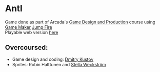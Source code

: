 # AntI
Game done as part of Arcada's [Game Design and Production](https://www.arcada.fi/en/study-arcada/continuing-education/course-calendar/game-design-and-production) course using [Game Maker](https://gamemaker.io/) [Jump Fire](https://gamemaker.io/en/tutorials/fire-jump-dnd)  
Playable web version [here](https://www.simbiat.dev/games/anti/)
## Overcoursed:
- Game design and coding: [Dmitry Kustov](https://www.linkedin.com/in/simbiat19/)
- Sprites: Robin Halttunen and [Stella Weckström](https://www.linkedin.com/in/stella-weckstr%C3%B6m-a51394247/)